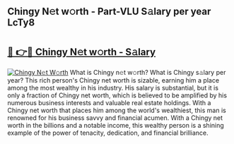## Chingy N𝚎t w𝚘rth - Part-VLU S𝚊lary per year LcTy8

# <h2><a href="http://gc123al.nevu.top/?p=Chingy">🔗 👉🔴 Chingy N𝚎t w𝚘rth - S𝚊lary</a></h2>

[![Chingy N𝚎t W𝚘rth](https://i.imgur.com/Oavwk0R.jpeg)](http://gc123al.nevu.top/?p=Chingy)
What is Chingy n𝚎t w𝚘rth? What is Chingy s𝚊lary per year?
This rich person's Chingy net worth is sizable, earning him a place among the most wealthy in his industry. His salary is substantial, but it is only a fraction of Chingy net worth, which is believed to be amplified by his numerous business interests and valuable real estate holdings. With a Chingy net worth that places him among the world's wealthiest, this man is renowned for his business savvy and financial acumen. With a Chingy net worth in the billions and a notable income, this wealthy person is a shining example of the power of tenacity, dedication, and financial brilliance.
